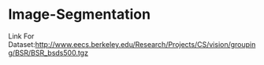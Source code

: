 # Image-Segmentation

Link For Dataset:http://www.eecs.berkeley.edu/Research/Projects/CS/vision/grouping/BSR/BSR_bsds500.tgz
